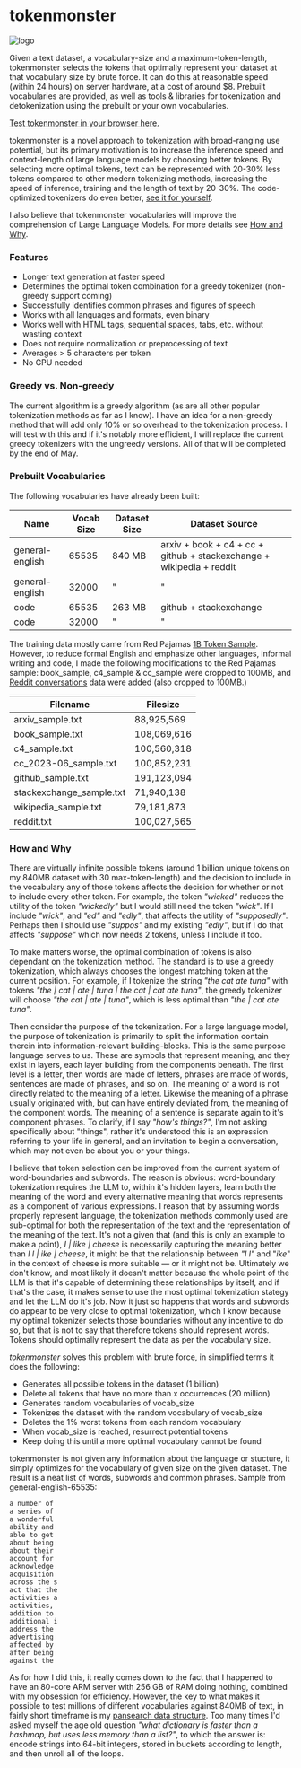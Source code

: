 # tokenmonster
![logo](https://github.com/alasdairforsythe/tokenmonster/assets/77910352/6ad94a66-a428-40ed-a5f0-9e2652daef45)

Given a text dataset, a vocabulary-size and a maximum-token-length, tokenmonster selects the tokens that optimally represent your dataset at that vocabulary size by brute force. It can do this at reasonable speed (within 24 hours) on server hardware, at a cost of around $8. Prebuilt vocabularies are provided, as well as tools & libraries for tokenization and detokenization using the prebuilt or your own vocabularies.

[Test tokenmonster in your browser here.](https://bot.co/tokenmonster.html)

tokenmonster is a novel approach to tokenization with broad-ranging use potential, but its primary motivation is to increase the inference speed and context-length of large language models by choosing better tokens. By selecting more optimal tokens, text can be represented with 20-30% less tokens compared to other modern tokenizing methods, increasing the speed of inference, training and the length of text by 20-30%. The code-optimized tokenizers do even better, [see it for yourself](https://bot.co/tokenmonster.html).

I also believe that tokenmonster vocabularies will improve the comprehension of Large Language Models. For more details see [How and Why](#how-and-why).

### Features
- Longer text generation at faster speed
- Determines the optimal token combination for a greedy tokenizer (non-greedy support coming)
- Successfully identifies common phrases and figures of speech
- Works with all languages and formats, even binary
- Works well with HTML tags, sequential spaces, tabs, etc. without wasting context
- Does not require normalization or preprocessing of text
- Averages > 5 characters per token
- No GPU needed

### Greedy vs. Non-greedy
The current algorithm is a greedy algorithm (as are all other popular tokenization methods as far as I know). I have an idea for a non-greedy method that will add only 10% or so overhead to the tokenization process. I will test with this and if it's notably more efficient, I will replace the current greedy tokenizers with the ungreedy versions. All of that will be completed by the end of May.

### Prebuilt Vocabularies
The following vocabularies have already been built:

| Name            | Vocab Size | Dataset Size | Dataset Source                                                       |
|-----------------|------------|--------------|----------------------------------------------------------------------|
| general-english | 65535      | 840 MB       | arxiv + book + c4 + cc + github + stackexchange + wikipedia + reddit |
| general-english | 32000      | "            | "                                                                    |
| code            | 65535      | 263 MB       | github + stackexchange                                               |
| code            | 32000      | "            | "                                                                    |

The training data mostly came from Red Pajamas [1B Token Sample](https://huggingface.co/datasets/togethercomputer/RedPajama-Data-1T-Sample). However, to reduce formal English and emphasize other languages, informal writing and code, I made the following modifications to the Red Pajamas sample: book_sample, c4_sample & cc_sample were cropped to 100MB, and [Reddit conversations](https://huggingface.co/datasets/SophieTr/reddit_clean) data were added (also cropped to 100MB.)

| Filename                 | Filesize  |
|--------------------------|-----------|
| arxiv_sample.txt         | 88,925,569  |
| book_sample.txt          | 108,069,616 |
| c4_sample.txt            | 100,560,318 |
| cc_2023-06_sample.txt    | 100,852,231 |
| github_sample.txt        | 191,123,094 |
| stackexchange_sample.txt | 71,940,138  |
| wikipedia_sample.txt     | 79,181,873  |
| reddit.txt               | 100,027,565 |

### How and Why
There are virtually infinite possible tokens (around 1 billion unique tokens on my 840MB dataset with 30 max-token-length) and the decision to include in the vocabulary any of those tokens affects the decision for whether or not to include every other token. For example, the token *"wicked"* reduces the utility of the token *"wickedly"* but I would still need the token *"wick"*. If I include *"wick"*, and *"ed"* and *"edly"*, that affects the utility of *"supposedly"*. Perhaps then I should use *"suppos"* and my existing *"edly"*, but if I do that affects *"suppose"* which now needs 2 tokens, unless I include it too.

To make matters worse, the optimal combination of tokens is also dependant on the tokenization method. The standard is to use a greedy tokenization, which always chooses the longest matching token at the current position. For example, if I tokenize the string *"the cat ate tuna"* with tokens *"the | cat | ate | tuna | the cat | cat ate tuna"*, the greedy tokenizer will choose *"the cat | ate | tuna"*, which is less optimal than *"the | cat ate tuna"*.

Then consider the purpose of the tokenization. For a large language model, the purpose of tokenization is primarily to split the information contain therein into information-relevant building-blocks. This is the same purpose language serves to us. These are symbols that represent meaning, and they exist in layers, each layer building from the components beneath. The first level is a letter, then words are made of letters, phrases are made of words, sentences are made of phrases, and so on. The meaning of a word is not directly related to the meaning of a letter. Likewise the meaning of a phrase usually originated with, but can have entirely deviated from, the meaning of the component words. The meaning of a sentence is separate again to it's component phrases. To clarify, if I say *"how's things?"*, I'm not asking specifically about "things", rather it's understood this is an expression referring to your life in general, and an invitation to begin a conversation, which may not even be about you or your things.

I believe that token selection can be improved from the current system of word-boundaries and subwords. The reason is obvious: word-boundary tokenization requires the LLM to, within it's hidden layers, learn both the meaning of the word and every alternative meaning that words represents as a component of various expressions. I reason that by assuming words properly represent language, the tokenization methods commonly used are sub-optimal for both the representation of the text and the representation of the meaning of the text. It's not a given that (and this is only an example to make a point), *I | like | cheese* is necessarily capturing the meaning better than *I l | ike | cheese*, it might be that the relationship between *"I l"* and "*ike*" in the context of cheese is more suitable — or it might not be. Ultimately we don't know, and most likely it doesn't matter because the whole point of the LLM is that it's capable of determining these relationships by itself, and if that's the case, it makes sense to use the most optimal tokenization stategy and let the LLM do it's job. Now it just so happens that words and subwords do appear to be very close to optimal tokenization, which I know because my optimal tokenizer selects those boundaries without any incentive to do so, but that is not to say that therefore tokens should represent words. Tokens should optimally represent the data as per the vocabulary size.

*tokenmonster* solves this problem with brute force, in simplified terms it does the following:
- Generates all possible tokens in the dataset (1 billion)
- Delete all tokens that have no more than x occurrences (20 million)
- Generates random vocabularies of vocab_size
- Tokenizes the dataset with the random vocabulary of vocab_size
- Deletes the 1% worst tokens from each random vocabulary
- When vocab_size is reached, resurrect potential tokens
- Keep doing this until a more optimal vocabulary cannot be found

tokenmonster is not given any information about the language or stucture, it simply optimizes for the vocabulary of given size on the given dataset. The result is a neat list of words, subwords and common phrases. Sample from general-english-65535:
```general-english-65535
a number of 
a series of 
a wonderful 
ability and 
able to get 
about being 
about their 
account for 
acknowledge 
acquisition 
across the s
act that the
activities a
activities, 
addition to 
additional i
address the 
advertising 
affected by 
after being 
against the 
```

As for how I did this, it really comes down to the fact that I happened to have an 80-core ARM server with 256 GB of RAM doing nothing, combined with my obsession for efficiency. However, the key to what makes it possible to test millions of different vocabularies against 840MB of text, in fairly short timeframe is my [pansearch data structure](https://github.com/alasdairforsythe/pansearch). Too many times I'd asked myself the age old question *"what dictionary is faster than a hashmap, but uses less memory than a list?"*, to which the answer is: encode strings into 64-bit integers, stored in buckets according to length, and then unroll all of the loops.
